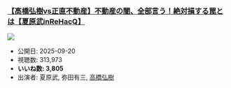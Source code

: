 ### [【高橋弘樹vs正直不動産】不動産の闇、全部言う！絶対損する罠とは【夏原武inReHacQ】](https://www.youtube.com/watch?v=IznxSkii4tY)
[![](https://img.youtube.com/vi/IznxSkii4tY/sddefault.jpg)](https://www.youtube.com/watch?v=IznxSkii4tY)
-   公開日: 2025-09-20
-   視聴数: 313,973
-   **いいね数: 3,805**
-   出演者: 夏原武, 弥田有三, [高橋弘樹](/rehacq_fan/people/高橋弘樹 "wikilink")
